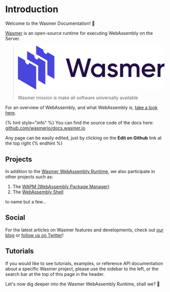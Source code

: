 # Introduction

Welcome to the Wasmer Documentation! 👋

[Wasmer](https://wasmer.io/) is an open-source runtime for executing WebAssembly on the Server.

> ![](.gitbook/assets/image%20%285%29.png)
>
> Wasmer mission is make all software universally available

For an overview of WebAssembly, and what WebAssembly is, [take a look here](https://webassembly.org/).

{% hint style="info" %}
You can find the source code of the docs here: [github.com/wasmerio/docs.wasmer.io](https://github.com/wasmerio/docs.wasmer.io)

Any page can be easily edited, just by clicking on the **Edit on Github** link at the top right
{% endhint %}

## Projects

In addition to the [Wasmer WebAssembly Runtime](ecosystem/wasmer/), we also participate in other projects such as:

1. The [WAPM \(WebAssembly Package Manager\)](ecosystem/wapm/)
2. The [WebAssembly Shell](ecosystem/webassembly.sh.md)

to name but a few...

## Social

For the latest articles on Wasmer features and developments, check out [our blog](https://medium.com/wasmer) or [follow us on Twitter](https://twitter.com/wasmerio)!

## Tutorials

If you would like to see tutorials, examples, or reference API documentation about a specific Wasmer project, please use the sidebar to the left, or the search bar at the top of this page in the header.

Let's now dig deeper into the Wasmer WebAssembly Runtime, shall we? 🙂

